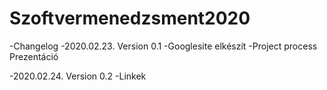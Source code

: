 # Szoftvermenedzsment2020

-Changelog 
  -2020.02.23. Version 0.1
   -Googlesite elkészít
   -Project process Prezentáció
  
  -2020.02.24. Version 0.2
   -Linkek
